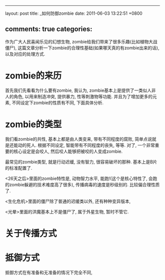 
---
layout: post
title: _如何防御zombie
date: 2011-06-03 13:22:51 +0800

comments: true
categories: 
---

作为广大人民喜闻乐见的幻想生物,
zombie给我们带来了很多乐趣(比如植物大战僵尸),
这篇文章分析一下zombie的合理性基础(如果哪天真的有zombie出来的话),
以及对应的处理方式.

zombie的来历
============

首先我们先看看为什么要有zombie, 我认为,
zombie基本上是提供了一类似人非人的角色, 以用来制造冲突, 提供暴力,
性等刺激物等功能. 并且为了增加更多的元素, 不同设定下zombie的性质有不同,
下面具体分析.

zombie的类型
============

我们看zombie的共性, 基本上都是由人类变来, 带有不同程度的腐败,
简单点说就是还能动的死人. 根据不同设定, 智能带有不同程度的丧失, 等等.
对了, 一个非常重要的核心设定是会咬人, 然后咬人能够把被咬的人变成zombie.

最常见的zombie类型, 就是行动迟缓, 没有智力, 很容易破坏的那种.
基本上是B片的标准配置了.

<26天之后\>里面的zombie特性是, 动物智力水平, 能跑!(这个是核心特性了,
会跑的zombie躲避的技术难度高了很多), 传播病毒的速度是秒级别的.
比较偏合理性质了.

<生化危机\>里面的僵尸除了普通的迟缓类以外, 还有种种变异版本,

<光晕\>里面的洪魔基本上不是僵尸了, 属于外星生物, 暂时不管它.

关于传播方式
============

抵御方式
========

抵御方式在有准备和无准备的情况下完全不同,